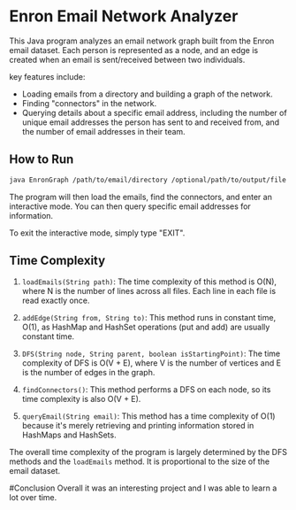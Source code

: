 # Enron Email Network Analyzer

This Java program analyzes an email network graph built from the Enron email dataset. Each person is represented as a node, and an edge is created when an email is sent/received between two individuals.

key features include:
- Loading emails from a directory and building a graph of the network.
- Finding "connectors" in the network.
- Querying details about a specific email address, including the number of unique email addresses the person has sent to and received from, and the number of email addresses in their team.

## How to Run

```sh
java EnronGraph /path/to/email/directory /optional/path/to/output/file
```

The program will then load the emails, find the connectors, and enter an interactive mode. You can then query specific email addresses for information.

To exit the interactive mode, simply type "EXIT".

## Time Complexity

1. `loadEmails(String path)`: The time complexity of this method is O(N), where N is the number of lines across all files. Each line in each file is read exactly once.

2. `addEdge(String from, String to)`: This method runs in constant time, O(1), as HashMap and HashSet operations (put and add) are usually constant time.

3. `DFS(String node, String parent, boolean isStartingPoint)`: The time complexity of DFS is O(V + E), where V is the number of vertices and E is the number of edges in the graph.

4. `findConnectors()`: This method performs a DFS on each node, so its time complexity is also O(V + E).

5. `queryEmail(String email)`: This method has a time complexity of O(1) because it's merely retrieving and printing information stored in HashMaps and HashSets.

The overall time complexity of the program is largely determined by the DFS methods and the `loadEmails` method. It is proportional to the size of the email dataset.

#Conclusion 
Overall it was an interesting project and I was able to learn a lot over time. 
